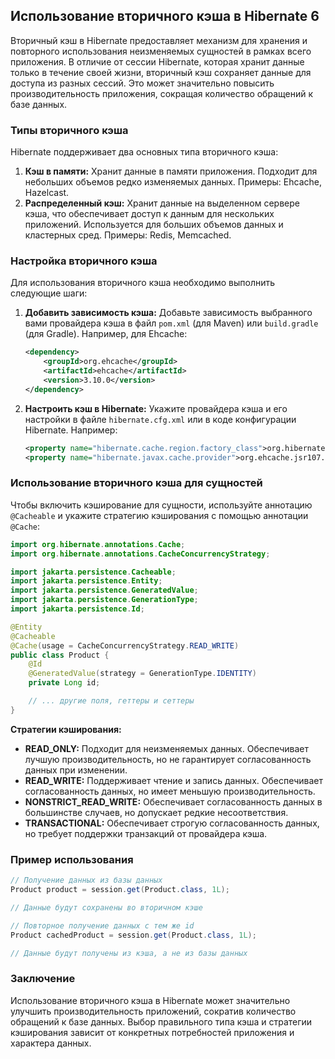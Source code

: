 ## Использование вторичного кэша в Hibernate 6

Вторичный кэш в Hibernate предоставляет механизм для хранения и повторного использования неизменяемых сущностей в рамках всего приложения. В отличие от сессии Hibernate, которая хранит данные только в течение своей жизни, вторичный кэш сохраняет данные для доступа из разных сессий. Это может значительно повысить производительность приложения, сокращая количество обращений к базе данных.

### Типы вторичного кэша

Hibernate поддерживает два основных типа вторичного кэша:

1. **Кэш в памяти:** Хранит данные в памяти приложения. Подходит для небольших объемов редко изменяемых данных. Примеры: Ehcache, Hazelcast.
2. **Распределенный кэш:** Хранит данные на выделенном сервере кэша, что обеспечивает доступ к данным для нескольких приложений. Используется для больших объемов данных и кластерных сред. Примеры: Redis, Memcached.

### Настройка вторичного кэша

Для использования вторичного кэша необходимо выполнить следующие шаги:

1. **Добавить зависимость кэша:** 
    Добавьте зависимость выбранного вами провайдера кэша в файл `pom.xml` (для Maven) или `build.gradle` (для Gradle). Например, для Ehcache:

    ```xml
    <dependency>
        <groupId>org.ehcache</groupId>
        <artifactId>ehcache</artifactId>
        <version>3.10.0</version>
    </dependency>
    ```

2. **Настроить кэш в Hibernate:**
    Укажите провайдера кэша и его настройки в файле `hibernate.cfg.xml` или в коде конфигурации Hibernate. Например:

    ```xml
    <property name="hibernate.cache.region.factory_class">org.hibernate.cache.jcache.JCacheRegionFactory</property>
    <property name="hibernate.javax.cache.provider">org.ehcache.jsr107.EhcacheCachingProvider</property>
    ```

### Использование вторичного кэша для сущностей

Чтобы включить кэширование для сущности, используйте аннотацию `@Cacheable` и укажите стратегию кэширования с помощью аннотации `@Cache`:

```java
import org.hibernate.annotations.Cache;
import org.hibernate.annotations.CacheConcurrencyStrategy;

import jakarta.persistence.Cacheable;
import jakarta.persistence.Entity;
import jakarta.persistence.GeneratedValue;
import jakarta.persistence.GenerationType;
import jakarta.persistence.Id;

@Entity
@Cacheable
@Cache(usage = CacheConcurrencyStrategy.READ_WRITE)
public class Product {
    @Id
    @GeneratedValue(strategy = GenerationType.IDENTITY)
    private Long id;

    // ... другие поля, геттеры и сеттеры
}
```

**Стратегии кэширования:**

* **READ_ONLY:** Подходит для неизменяемых данных. Обеспечивает лучшую производительность, но не гарантирует согласованность данных при изменении.
* **READ_WRITE:** Поддерживает чтение и запись данных. Обеспечивает согласованность данных, но имеет меньшую производительность.
* **NONSTRICT_READ_WRITE:**  Обеспечивает согласованность данных в большинстве случаев, но допускает редкие несоответствия.
* **TRANSACTIONAL:**  Обеспечивает строгую согласованность данных, но требует поддержки транзакций от провайдера кэша.

### Пример использования

```java
// Получение данных из базы данных
Product product = session.get(Product.class, 1L);

// Данные будут сохранены во вторичном кэше

// Повторное получение данных с тем же id
Product cachedProduct = session.get(Product.class, 1L);

// Данные будут получены из кэша, а не из базы данных
```

### Заключение

Использование вторичного кэша в Hibernate может значительно улучшить производительность приложений, сократив количество обращений к базе данных. Выбор правильного типа кэша и стратегии кэширования зависит от конкретных потребностей приложения и характера данных. 
